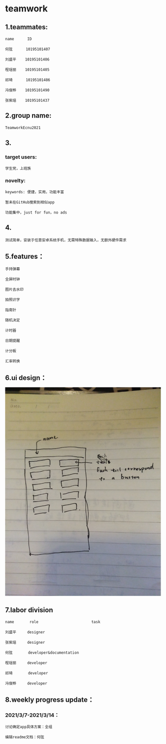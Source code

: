 # teamwork

## 1.teammates:
  
    name      ID
  
    何弦      10195101407
  
    刘盛平    10195101406
  
    程瑶丽    10195101405
  
    祁琦      10195101486
  
    冯俊桦    10195101490
  
    张紫瑶    10195101437

## 2.group name: 

    TeamworkEcnu2021

## 3.

  ### target users:
  
    学生党，上班族
  
  ### novelty:
  
    keywords: 便捷，实用，功能丰富
    
    暂未在GitHub搜索到相似app
    
    功能集中，just for fun，no ads

## 4.

    测试简单，安装于任意安卓系统手机，无需特殊数据输入，无额外硬件需求

## 5.features：
    
    手持弹幕
    
    全屏时钟
    
    图片去水印
    
    拍照识字
    
    指南针
    
    随机决定
    
    计时器
    
    日期提醒
    
    计分板
    
    汇率转换

## 6.ui design：

![Image text](https://github.com/TeamworkEcnu2021/teamwork/blob/main/img-folder/ui.jpg)

## 7.labor division

    name       role                        task
    
    刘盛平     designer
    
    张紫瑶     designer
    
    何弦       developer&documentation
    
    程瑶丽     developer
    
    祁琦       developer
    
    冯俊桦     developer
    
## 8.weekly progress update：

  ### 2021/3/7-2021/3/14：
    
    讨论确定app具体方案：全组
                    
    编辑readme文档：何弦
